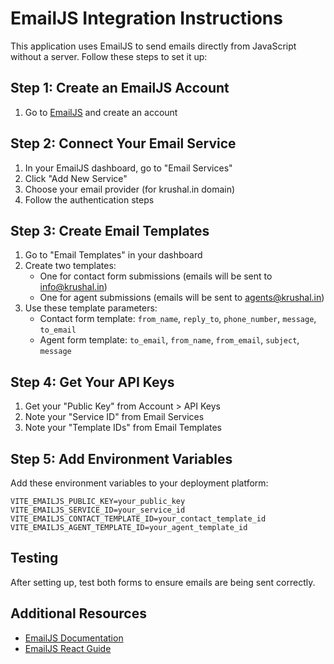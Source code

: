
# EmailJS Integration Instructions

This application uses EmailJS to send emails directly from JavaScript without a server. Follow these steps to set it up:

## Step 1: Create an EmailJS Account
1. Go to [EmailJS](https://www.emailjs.com/) and create an account

## Step 2: Connect Your Email Service
1. In your EmailJS dashboard, go to "Email Services"
2. Click "Add New Service" 
3. Choose your email provider (for krushal.in domain)
4. Follow the authentication steps

## Step 3: Create Email Templates
1. Go to "Email Templates" in your dashboard
2. Create two templates:
   - One for contact form submissions (emails will be sent to info@krushal.in)
   - One for agent submissions (emails will be sent to agents@krushal.in)
3. Use these template parameters:
   - Contact form template: `from_name`, `reply_to`, `phone_number`, `message`, `to_email`
   - Agent form template: `to_email`, `from_name`, `from_email`, `subject`, `message`

## Step 4: Get Your API Keys
1. Get your "Public Key" from Account > API Keys
2. Note your "Service ID" from Email Services
3. Note your "Template IDs" from Email Templates

## Step 5: Add Environment Variables
Add these environment variables to your deployment platform:

```
VITE_EMAILJS_PUBLIC_KEY=your_public_key
VITE_EMAILJS_SERVICE_ID=your_service_id
VITE_EMAILJS_CONTACT_TEMPLATE_ID=your_contact_template_id
VITE_EMAILJS_AGENT_TEMPLATE_ID=your_agent_template_id
```

## Testing
After setting up, test both forms to ensure emails are being sent correctly.

## Additional Resources
- [EmailJS Documentation](https://www.emailjs.com/docs/)
- [EmailJS React Guide](https://www.emailjs.com/docs/examples/reactjs/)
